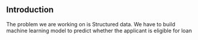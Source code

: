 ## Introduction
The problem we are working on is Structured data.
We have to build machine learning model to predict whether the applicant is eligible for loan
